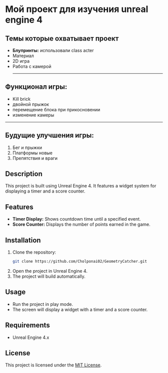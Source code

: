 # Мой проект для изучения unreal engine 4
## Темы которые охватывает проект
- **Блупринты:** использовали class acter
- Материал
- 2D игра
- Работа с камерой
  <hr>
## Функционал игры:
- Kill brick
- двойной прыжок
- перемещение блока при прикосновении
- изменение камеры
<hr>
   
## Будущие улучшения игры:
1. Бег и прыжки
2. Платформы новые
3. Препятствия и враги




## Description

This project is built using Unreal Engine 4. It features a widget system for displaying a timer and a score counter.

## Features

- **Timer Display:** Shows countdown time until a specified event.
- **Score Counter:** Displays the number of points earned in the game.

## Installation

1. Clone the repository:
   ```bash
   git clone https://github.com/Cholponai02/GeometryCatcher.git
   ```
2. Open the project in Unreal Engine 4.
3. The project will build automatically.

## Usage

- Run the project in play mode.
- The screen will display a widget with a timer and a score counter.

## Requirements

- Unreal Engine 4.x

## License

This project is licensed under the [MIT License](LICENSE).

